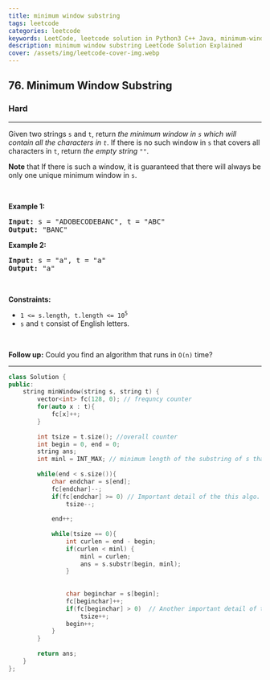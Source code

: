 ```yaml
---
title: minimum window substring
tags: leetcode
categories: leetcode
keywords: LeetCode, leetcode solution in Python3 C++ Java, minimum-window-substring solution
description: minimum window substring LeetCode Solution Explained
cover: /assets/img/leetcode-cover-img.webp
---
```





<h2>76. Minimum Window Substring</h2><h3>Hard</h3><hr><div><p>Given two strings <code>s</code> and <code>t</code>, return <em>the minimum window in <code>s</code> which will contain all the characters in <code>t</code></em>. If there is no such window in <code>s</code> that covers all characters in <code>t</code>, return <em>the empty string <code>""</code></em>.</p>

<p><strong>Note</strong> that If there is such a window, it is&nbsp;guaranteed that there will always be only one unique minimum window in <code>s</code>.</p>

<p>&nbsp;</p>
<p><strong>Example 1:</strong></p>
<pre><strong>Input:</strong> s = "ADOBECODEBANC", t = "ABC"
<strong>Output:</strong> "BANC"
</pre><p><strong>Example 2:</strong></p>
<pre><strong>Input:</strong> s = "a", t = "a"
<strong>Output:</strong> "a"
</pre>
<p>&nbsp;</p>
<p><strong>Constraints:</strong></p>

<ul>
	<li><code>1 &lt;= s.length, t.length &lt;= 10<sup>5</sup></code></li>
	<li><code>s</code> and <code>t</code> consist of English letters.</li>
</ul>

<p>&nbsp;</p>
<strong>Follow up:</strong> Could you find an algorithm that runs in <code>O(n)</code> time?</div>

---




```cpp
class Solution {
public:
    string minWindow(string s, string t) {
        vector<int> fc(128, 0); // frequncy counter
        for(auto x : t){
            fc[x]++;
        }
        
        int tsize = t.size(); //overall counter
        int begin = 0, end = 0;
        string ans;
        int minl = INT_MAX; // minimum length of the substring of s that contains t.
        
        while(end < s.size()){
            char endchar = s[end];
            fc[endchar]--;
            if(fc[endchar] >= 0) // Important detail of the this algo.
                tsize--;
            
            end++;
            
            while(tsize == 0){
                int curlen = end - begin;
                if(curlen < minl) {
                    minl = curlen;
                    ans = s.substr(begin, minl);
                }
                
                
                char beginchar = s[begin];
                fc[beginchar]++;
                if(fc[beginchar] > 0)  // Another important detail of the this algo.
                    tsize++;
                begin++;
            }
        }
        
        return ans;
    }
};
```

